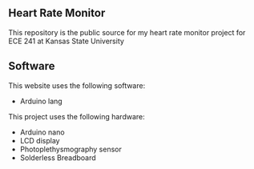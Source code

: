 ## Heart Rate Monitor
This repository is the public source for my heart rate monitor project for ECE 241 at Kansas State University

## Software
This website uses the following software:
- Arduino lang

This project uses the following hardware:
- Arduino nano
- LCD display
- Photoplethysmography sensor
- Solderless Breadboard

